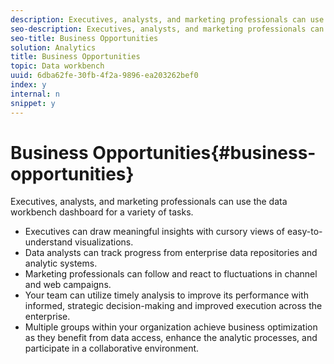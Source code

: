 ```yaml
---
description: Executives, analysts, and marketing professionals can use the data workbench dashboard for a variety of tasks.
seo-description: Executives, analysts, and marketing professionals can use the data workbench dashboard for a variety of tasks.
seo-title: Business Opportunities
solution: Analytics
title: Business Opportunities
topic: Data workbench
uuid: 6dba62fe-30fb-4f2a-9896-ea203262bef0
index: y
internal: n
snippet: y
---
```


# Business Opportunities{#business-opportunities}

Executives, analysts, and marketing professionals can use the data workbench dashboard for a variety of tasks.

* Executives can draw meaningful insights with cursory views of easy-to-understand visualizations. 
* Data analysts can track progress from enterprise data repositories and analytic systems. 
* Marketing professionals can follow and react to fluctuations in channel and web campaigns. 
* Your team can utilize timely analysis to improve its performance with informed, strategic decision-making and improved execution across the enterprise. 
* Multiple groups within your organization achieve business optimization as they benefit from data access, enhance the analytic processes, and participate in a collaborative environment.

